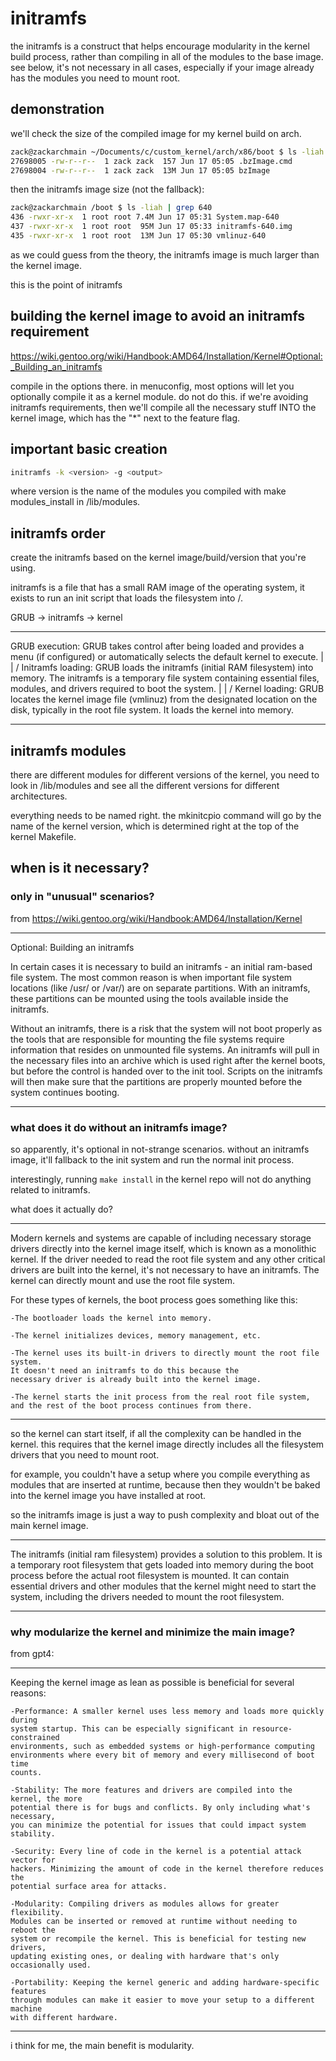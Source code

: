 # initramfs

the initramfs is a construct that helps
encourage modularity in the kernel build process,
rather than compiling in all of the modules to the base image.
see below, it's not necessary in all cases, especially if 
your image already has the modules you need to mount root.

## demonstration

we'll check the size of the compiled image for my kernel build on arch.

```bash
zack@zackarchmain ~/Documents/c/custom_kernel/arch/x86/boot $ ls -liah | grep bz
27698005 -rw-r--r--  1 zack zack  157 Jun 17 05:05 .bzImage.cmd
27698004 -rw-r--r--  1 zack zack  13M Jun 17 05:05 bzImage
```

then the initramfs image size (not the fallback):
```bash
zack@zackarchmain /boot $ ls -liah | grep 640
436 -rwxr-xr-x  1 root root 7.4M Jun 17 05:31 System.map-640
437 -rwxr-xr-x  1 root root  95M Jun 17 05:33 initramfs-640.img
435 -rwxr-xr-x  1 root root  13M Jun 17 05:30 vmlinuz-640
```

as we could guess from the theory, the initramfs image is much larger than the
kernel image.

this is the point of initramfs

## building the kernel image to avoid an initramfs requirement

https://wiki.gentoo.org/wiki/Handbook:AMD64/Installation/Kernel#Optional:_Building_an_initramfs

compile in the options there.
in menuconfig, most options will let you optionally compile it as a kernel module.
do not do this. if we're avoiding initramfs requirements, then we'll compile all the
necessary stuff INTO the kernel image, which has the "*" next to the feature flag.

## important basic creation

```bash
initramfs -k <version> -g <output>
```

where version is the name of the modules you compiled with make modules_install
in /lib/modules.

## initramfs order

create the initramfs based on the kernel image/build/version that you're using.

initramfs is a file that has a small RAM image of the operating system,
it exists to run an init script that loads the filesystem into /.

GRUB -> initramfs -> kernel

***
GRUB execution: GRUB takes control after being loaded and provides a menu (if
configured) or automatically selects the default kernel to execute.
|
|
\/
Initramfs loading: GRUB loads the initramfs (initial RAM filesystem) into
memory. The initramfs is a temporary file system containing essential files,
modules, and drivers required to boot the system.
|
|
\/
Kernel loading: GRUB locates the kernel image file (vmlinuz) from the
designated location on the disk, typically in the root file system. It loads
the kernel into memory.
***

## initramfs modules

there are different modules for different versions of the kernel, you need to look in
/lib/modules and see all the different versions for different architectures.

everything needs to be named right. the mkinitcpio command will go by the name of the
kernel version, which is determined right at the top of the kernel Makefile.

## when is it necessary?

### only in "unusual" scenarios?

from https://wiki.gentoo.org/wiki/Handbook:AMD64/Installation/Kernel

***
 Optional: Building an initramfs

 In certain cases it is necessary to build an initramfs - an initial ram-based
 file system. The most common reason is when important file system locations
 (like /usr/ or /var/) are on separate partitions. With an initramfs, these
 partitions can be mounted using the tools available inside the initramfs.

 Without an initramfs, there is a risk that the system will not boot properly
 as the tools that are responsible for mounting the file systems require
 information that resides on unmounted file systems. An initramfs will pull in
 the necessary files into an archive which is used right after the kernel
 boots, but before the control is handed over to the init tool. Scripts on the
 initramfs will then make sure that the partitions are properly mounted before
 the system continues booting. 
***

### what does it do without an initramfs image?

so apparently, it's optional in not-strange scenarios.
without an initramfs image, it'll fallback to the init system and run the normal
init process.

interestingly, running `make install` in the kernel repo will not do anything related
to initramfs.

what does it actually do?

***
Modern kernels and systems are capable of including necessary storage drivers
directly into the kernel image itself, which is known as a monolithic kernel.
If the driver needed to read the root file system and any other critical
drivers are built into the kernel, it's not necessary to have an initramfs. The
kernel can directly mount and use the root file system.

For these types of kernels, the boot process goes something like this:

    -The bootloader loads the kernel into memory. 

    -The kernel initializes devices, memory management, etc. 

    -The kernel uses its built-in drivers to directly mount the root file system. 
    It doesn't need an initramfs to do this because the
    necessary driver is already built into the kernel image. 

    -The kernel starts the init process from the real root file system, 
    and the rest of the boot process continues from there.
***

so the kernel can start itself, if all the complexity can be handled in the kernel.
this requires that the kernel image directly includes all the filesystem drivers that
you need to mount root.

for example, you couldn't have a setup where you compile everything as modules that are
inserted at runtime, because then they wouldn't be baked into the kernel image you
have installed at root.

so the initramfs image is just a way to push complexity and bloat out of the main
kernel image.

***
The initramfs (initial ram filesystem) provides a solution to this problem. It
is a temporary root filesystem that gets loaded into memory during the boot
process before the actual root filesystem is mounted. It can contain essential
drivers and other modules that the kernel might need to start the system,
including the drivers needed to mount the root filesystem.
***


### why modularize the kernel and minimize the main image?

from gpt4:

***
Keeping the kernel image as lean as possible is beneficial for several reasons:

    -Performance: A smaller kernel uses less memory and loads more quickly during
    system startup. This can be especially significant in resource-constrained
    environments, such as embedded systems or high-performance computing
    environments where every bit of memory and every millisecond of boot time
    counts.

    -Stability: The more features and drivers are compiled into the kernel, the more
    potential there is for bugs and conflicts. By only including what's necessary,
    you can minimize the potential for issues that could impact system stability.

    -Security: Every line of code in the kernel is a potential attack vector for
    hackers. Minimizing the amount of code in the kernel therefore reduces the
    potential surface area for attacks.

    -Modularity: Compiling drivers as modules allows for greater flexibility.
    Modules can be inserted or removed at runtime without needing to reboot the
    system or recompile the kernel. This is beneficial for testing new drivers,
    updating existing ones, or dealing with hardware that's only occasionally used.

    -Portability: Keeping the kernel generic and adding hardware-specific features
    through modules can make it easier to move your setup to a different machine
    with different hardware.
***

i think for me, the main benefit is modularity. 

